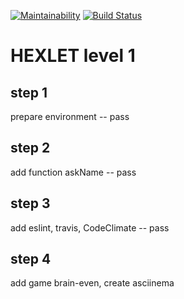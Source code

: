 [![Maintainability](https://api.codeclimate.com/v1/badges/cde6ba2cc734a4185669/maintainability)](https://codeclimate.com/github/Badasper/project-lvl1-s168/maintainability)
[![Build Status](https://travis-ci.org/Badasper/project-lvl1-s168.svg?branch=master)](https://travis-ci.org/Badasper/project-lvl1-s168)
# HEXLET level 1
## step 1
prepare environment -- pass 
## step 2
add function askName -- pass
## step 3
add eslint, travis, CodeClimate -- pass
## step 4
add game brain-even, create asciinema
